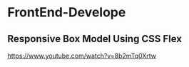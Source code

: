 # FrontEnd-Develope

## Responsive Box Model Using CSS Flex
<https://www.youtube.com/watch?v=8b2mTq0Xrtw>
